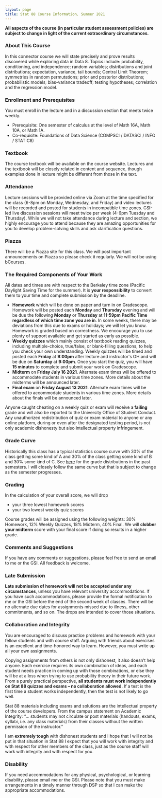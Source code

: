 ```yaml
---
layout: page
title: Stat 88 Course Information, Summer 2021
---
```


<!-- #### A. Adhikari #### -->
**All aspects of the course (in particular student assessment policies) are subject to change in light of the current extraordinary circumstances.**

### About This Course ###

In this connector course we will state precisely and prove results discovered while exploring data in Data 8. Topics include: probability, conditioning, and independence; random variables; distributions and joint distributions; expectation, variance, tail bounds; Central Limit Theorem; symmetries in random permutations; prior and posterior distributions; probabilistic models; bias-variance tradeoff; testing hypotheses; correlation and the regression model.

### Enrollment and Prerequisites ###
You must enroll in the lecture and in a discussion section that meets twice weekly. <!--If your section time is incompatible with your time zone, you are allowed to attend other discussion sections without changing which one you are registered for. However, we strongly encourage you to stick with one section or one uGSI for a more consistent learning experience. Some of the section times will also be rescheduled to accommodate students in different time zones. More information will be posted on Piazza.-->
- Prerequisite: One semester of calculus at the level of Math 16A, Math 10A, or Math
1A.
- Co-requisite: Foundations of Data Science (COMPSCI / DATASCI / INFO / STAT
C8)

### Textbook ###
The course textbook will be available on the course website. Lectures and the textbook will be closely related in content and sequence, though examples done in lecture might be different from those in the text.

### Attendance ###
Lecture sessions will be provided online via Zoom at the time specified for the class (6-8pm on Monday, Wednesday, and Friday) and video lectures will be recorded and posted for students in incompatible time zones. GSI-led live discussion sessions will meet twice per week  (4-6pm Tuesday and Thursday). While we will not take attendance during lecture and section, we highly encourage you to attend because they are amazing opportunities for you to develop problem-solving skills and ask clarification questions.

### Piazza ###
There will be a Piazza site for this class. We will post important announcements on Piazza so please check it regularly. We will not be using bCourses.

### The Required Components of Your Work ###
All dates and times are with respect to the Berkeley time zone (Pacific Daylight Saving Time for the summer). It is **your responsibility** to convert them to your time and complete submission by the deadline.
- **Homework** which will be done on paper and turn in on Gradescope. Homework will be posted each **Monday** and **Thursday** evening and will be due the following **Monday** or **Thursday** at **11:59pm Pacific Time regardless of which time zone you are in**. In some weeks, there may be deviations from this due to exams or holidays; we will let you know. Homework is graded based on correctness. We encourage you to use plenty of support available and get started as early as possible.
- **Weekly quizzes** which mainly consist of textbook reading quizzes, including multiple-choice, true/false, or blank-filling questions, to help you check your own understanding<!--, and one math question that requires written work-->. Weekly quizzes will be timed and posted each **Friday** at **9:00pm** after lecture and instructor's OH and will be due on **Saturday** at **9:00pm**. Once you start the quiz, you will have **15 minutes** to complete and submit your work on Gradescope.
- **Midterm** on **Friday July 16 2021**. Alternate exam times will be offered to accommodate students in various time zones. More details about the midterms will be announced later.
- **Final exam** on **Friday August 13 2021**. Alternate exam times will be offered to accommodate students in various time zones.  More details about the finals will be announced later.

Anyone caught cheating on a weekly quiz or exam will receive a **failing** grade and will also be reported to the University Office of Student Conduct. Any unauthorized redistribution of
quiz or exam material to anyone or any online platform, during or even after the designated testing period, is not only academic dishonesty but also intellectual property infringement.



### Grade Curve ###
Historically this class has a typical statistics course curve with 30% of the class getting some kind of A and 30% of the class getting some kind of B and 30% some kind of C. See [here](https://www.berkeleytime.com/grades/0-9405-all-all) for the grade distributions in the past semesters. I will closely follow the same curve but that is subject to change as the semester progresses.


### Grading ###
In the calculation of your overall score, we will drop

- your three lowest homework scores
- your two lowest weekly quiz scores

Course grades will be assigned using the following weights: 30% Homework, 12% Weekly Quizzes, 18% Midterm, 40% Final. We will **clobber your midterm** score with your final score if doing so results in a higher grade.


### Comments and Suggestions ###

If you have any comments or suggestions, please feel free to send an email to me or the GSI. All feedback is welcome.

### Late Submission ###
**Late submission of homework will not be accepted under any circumstances**, unless you have relevant university accommodations. If you have such accommodations, please provide the formal notification to me or the GSI before the end of the second week of classes. There will be no alternate due dates for assignments missed due to illness, other commitments, and so on. The drops are intended to cover those situations.

### Collaboration and Integrity ###
You are encouraged to discuss practice problems and homework with your fellow students and with course staff. Arguing with friends about exercises is an excellent and time-honored way to learn. However, you must write up all your own assignments.

Copying assignments from others is not only dishonest, it also doesn’t help anyone. Each exercise requires its own combination of ideas, and each student needs practice in coming up with those combinations, or else they will be at a loss when trying to use probability theory in their future work. From a purely practical perspective, **all students must work independently on Stat 88 quizzes and exams – no collaboration allowed**. If a test is the first time a student works independently, then the test is not likely to go well.

Stat 88 materials including exams and solutions are the intellectual property of the course developers. From the campus statement on Academic Integrity: “… students may not circulate or post materials (handouts, exams, syllabi, i.e. any class materials) from their classes without the written permission of the instructor.”

I am **extremely tough** with dishonest students and I hope that I will not be put in that situation in Stat 88 I expect that you will work with integrity and with respect for other members of the class, just as the course staff will work with integrity and with respect for you.

### Disability ###
If you need accommodations for any physical, psychological, or learning disability, please email me or the GSI. Please note that you must make arrangements in a timely manner through DSP so that I can make the appropriate accommodations.
